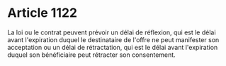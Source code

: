 # Article 1122

La loi ou le contrat peuvent prévoir un délai de réflexion, qui est le délai avant l'expiration duquel le destinataire de l'offre ne peut manifester son acceptation ou un délai de rétractation, qui est le délai avant l'expiration duquel son bénéficiaire peut rétracter son consentement.